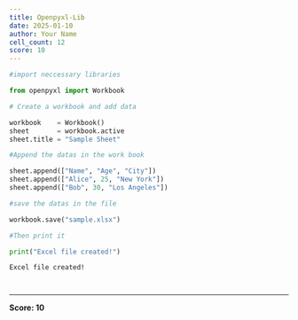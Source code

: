 ```yaml
---
title: Openpyxl-Lib
date: 2025-01-10
author: Your Name
cell_count: 12
score: 10
---
```


```python
#import neccessary libraries
```


```python
from openpyxl import Workbook
```


```python
# Create a workbook and add data
```


```python
workbook    = Workbook()
sheet       = workbook.active
sheet.title = "Sample Sheet"
```


```python
#Append the datas in the work book
```


```python
sheet.append(["Name", "Age", "City"])
sheet.append(["Alice", 25, "New York"])
sheet.append(["Bob", 30, "Los Angeles"])
```


```python
#save the datas in the file
```


```python
workbook.save("sample.xlsx")
```


```python
#Then print it
```


```python
print("Excel file created!")
```

    Excel file created!



```python

```


```python

```


---
**Score: 10**
